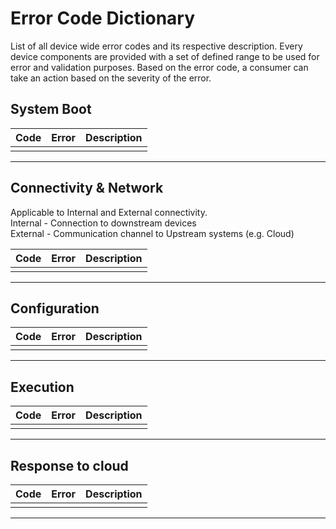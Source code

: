 # Error Code Dictionary

List of all device wide error codes and its respective description. Every device components are provided with a set of defined range to be used for error and validation purposes.
Based on the error code, a consumer can take an action based on the severity of the error.

## System Boot 

| Code | Error | Description |  
|:------:|:-------|:-------------|  
| | | |

<hr />

## Connectivity & Network 

Applicable to Internal and External connectivity.     
Internal - Connection to downstream devices     
External - Communication channel to Upstream systems (e.g. Cloud)

| Code | Error | Description |  
|:------:|:-------|:-------------|  
| | | |

<hr />

## Configuration 

| Code | Error | Description |  
|:------:|:-------|:-------------|  
| | | |

<hr />

## Execution 

| Code | Error | Description |  
|:------:|:-------|:-------------|  
| | | |

<hr />

## Response to cloud 

| Code | Error | Description |  
|:------:|:-------|:-------------|  
| | | |

<hr />
